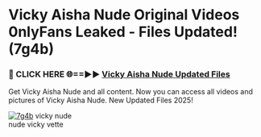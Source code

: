 # Vicky Aisha Nude Original Videos 0nlyFans Leaked - Files Updated! (7g4b)

<h3>🔴 CLICK HERE 🌐==►► <a href="https://tinyurl.com/52m3yx9h" rel="nofollow">Vicky Aisha Nude Updated Files</a></h3>

Get Vicky Aisha Nude and all content. Now you can access all videos and pictures of Vicky Aisha Nude. New Updated Files 2025!

[![7g4b](https://i.imgur.com/TnHtlc8.gif)](https://tinyurl.com/52m3yx9h)
vicky nude<br>
nude vicky vette